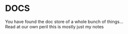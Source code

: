 # DOCS
You have found the doc store of a whole bunch of things...   
Read at our own peril  this is mostly just my notes
